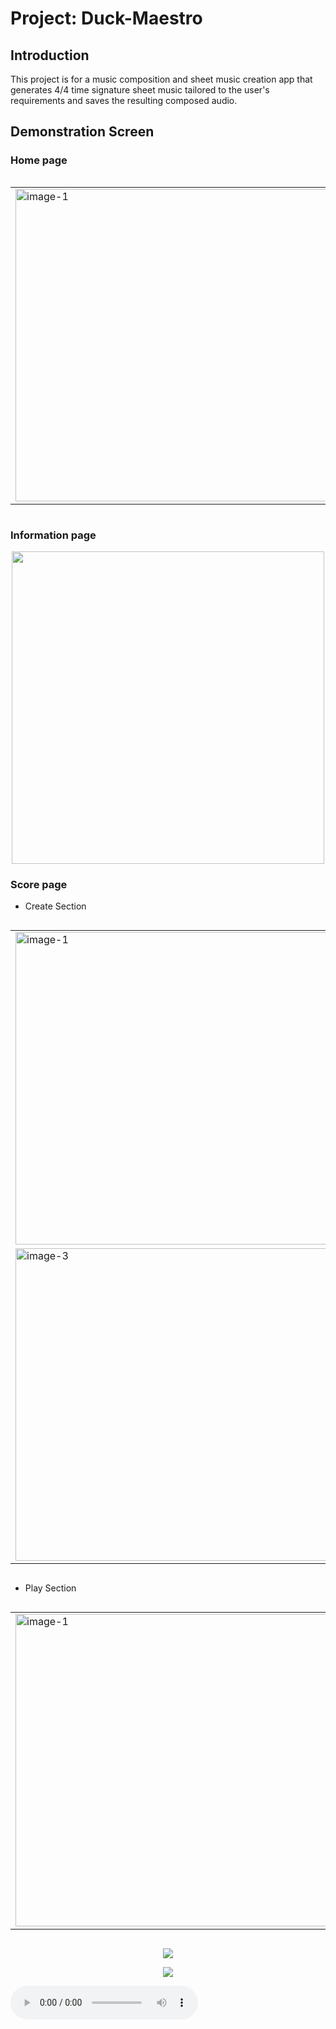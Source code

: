 # Project: Duck-Maestro
## Introduction
This project is for a music composition and sheet music creation app that generates 4/4 time signature sheet music tailored to the user's requirements and saves the resulting composed audio.

## Demonstration Screen
### Home page
<div style="display: flex; justify-content: center;">
  <table style="border-collapse: collapse; border: none;">
    <tr>
      <td style="border: none;"><img src="https://github.com/user-attachments/assets/f9d3f785-5708-473d-84db-d0d7bb55afc6" alt="image-1" width="500"></td>
      <td style="border: none;"><img src="https://github.com/user-attachments/assets/a8558261-1a4b-4fe2-b138-95465f817b3e" alt="image-2" width="500"></td>
    </tr>
  </table>
</div>

### Information page
<p align="center">
  <img src="https://github.com/user-attachments/assets/fdc88c13-b7e6-4375-905b-ea142d97d61e" width="500">
</p>


### Score page
* Create Section

<div style="display: flex; justify-content: center;">
  <table style="border-collapse: collapse; border: none;">
    <tr>
      <td style="border: none;"><img src="https://github.com/user-attachments/assets/0cb4bcbe-d4a8-423f-a292-279d0f93eb5f" alt="image-1" width="500"></td>
      <td style="border: none;"><img src="https://github.com/user-attachments/assets/ca6f3b27-3e21-440c-b20e-d4489e4c0ec5" alt="image-2" width="500"></td>
    </tr>
     <tr>
      <td style="border: none;"><img src="https://github.com/user-attachments/assets/1f6ccd8a-e0b1-4308-8af4-0b568269c208" alt="image-3" width="500"></td>
      <td style="border: none;"><img src="https://github.com/user-attachments/assets/ff902983-d062-4a04-9816-5c774690882a" alt="image-4" width="500"></td>
    </tr>
  </table>
</div>

* Play Section

<div style="display: flex; justify-content: center;">
  <table style="border-collapse: collapse; border: none;">
    <tr>
 	<td style="border: none;"><img src="https://github.com/user-attachments/assets/aae7710c-37e9-4634-b237-545dc4439c6f" alt="image-1" width="500"></td>
      <td style="border: none;"><img src="https://github.com/user-attachments/assets/6ac8f553-3caf-499c-9001-55468793fe2f" alt="image-2" width="500"></td>
    </tr>
  </table>
</div>

<p align="center">
  <img src="https://github.com/user-attachments/assets/baa99aa1-fba9-445e-be45-f4e655c0079d">
</p>

<p align="center">
  <img src="https://github.com/user-attachments/assets/455ac741-a006-4ab4-b64a-832049c09388">
</p>

<audio controls>
  <source src="https://lhj0158.github.io/music_application/generatedSoundSource/Drama.wav" type="audio/wav">
  Your browser does not support the audio element.
</audio>
